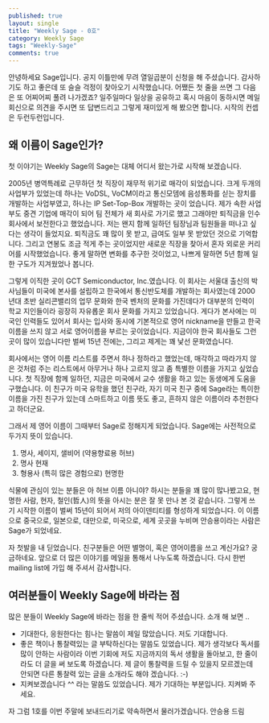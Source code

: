 ```yaml
---
published: true
layout: single
title: "Weekly Sage - 0호"
category: Weekly Sage
tags: "Weekly-Sage"
comments: true
---
```


안녕하세요 Sage입니다. 공지 이틀만에 무려 열일곱분이 신청을 해 주셨습니다. 감사하기도 하고 좋은데 또 슬슬 걱정이 찾아오기 시작했습니다. 어쨌든 첫 줄을 쓰면 그 다음은 또 어찌어찌 풀려 나가겠죠?
일주일마다 일상을 공유하고 혹시 마음이 동하시면 메일 회신으로 의견을 주시면 또 답변드리고 그렇게 재미있게 해 봤으면 합니다. 시작의 컨셉은 두런두런입니다.

## 왜 이름이 Sage인가?

첫 이야기는 Weekly Sage의 Sage는 대체 어디서 왔는가로 시작해 보겠습니다.

2005년 병역특례로 근무하던 첫 직장이 재무적 위기로 매각이 되었습니다. 크게 두개의 사업부가 있었는데 하나는 VoDSL, VoCM이라고 통신모뎀에 음성통화를 싣는 장치를 개발하는 사업부였고, 하나는 IP Set-Top-Box 개발하는 곳이 었습니다. 제가 속한 사업부도 중견 기업에 매각이 되어 팀 전체가 새 회사로 가기로 했고 그래야만 퇴직금을 인수 회사에서 보전한다고 했었습니다. 저는 왠지 함께 일하던 팀장님과 팀원들을 떠나고 싶다는 생각이 들었지요. 퇴직금도 꽤 많이 못 받고, 급여도 일부 못 받았던 것으로 기억합니다. 그리고 연봉도 조금 적게 주는 곳이었지만 새로운 직장을 찾아서 혼자 외로운 커리어를 시작했었습니다. 좋게 말하면 변화를 추구한 것이었고, 나쁘게 말하면 5년 함께 일한 구도가 지겨웠었나 봅니다.

그렇게 이직한 곳이 GCT Semiconductor, Inc.였습니다. 이 회사는 서울대 출신의 박사님들이 미국에 본사를 설립하고 한국에서 통신반도체를 개발하는 회사였는데 2000년대 초반 실리콘밸리의 업무 문화와 한국 벤처의 문화를 가진데다가 대부분의 인력이 학교 지인들이라 굉장히 자유롭운 회사 문화를 가지고 있었습니다. 게다가 본사에는 미국인 인력들도 있어서 회사는 입사와 동시에 기본적으로 영어 nickname을 만들고 한국 이름을 쓰지 않고 서로 영어이름을 부르는 곳이었습니다. 지금이야 한국 회사들도 그런 곳이 많이 있습니다만 벌써 15년 전에는, 그리고 제게는 꽤 낯선 문화였습니다.

회사에서는 영어 이름 리스트를 주면서 하나 정하라고 했었는데, 매각하고 따라가지 않은 것처럼 주는 리스트에서 아무거나 하나 고르지 않고 좀 특별한 이름을 가지고 싶었습니다. 첫 직장에 함께 일하던, 지금은 미국에서 교수 생활을 하고 있는 동생에게 도움을 구했습니다. 이 친구가 미국 유학을 했던 친구라, 자기 미국 친구 중에 Sage라는 특이한 이름을 가진 친구가 있는데 스마트하고 이름 뜻도 좋고, 흔하지 않은 이름이라 추천한다고 하더군요.

그래서 제 영어 이름이 그때부터 Sage로 정해지게 되었습니다.
Sage에는 사전적으로 두가지 뜻이 있습니다. 

1. 명사, 세이지, 샐비어 (약용향료용 허브)
2. 명사 현재
3. 형용사 (특히 많은 경험으로) 현명한

식물에 관심이 있는 분들은 아 허브 이름 아니야? 하시는 분들을 꽤 많이 많나봤고요, 현명한 사람, 현자, 철인(哲人)의 뜻을 아시는 분은 잘 못 만나 본 것 같습니다.
그렇게 쓰기 시작한 이름이 벌써 15년이 되어서 저의 아이덴티티를 형성하게 되었습니다. 이 이름으로 중국으로, 일본으로, 대만으로, 미국으로, 세계 곳곳을 누비며 안승용이라는 사람은 Sage가 되었네요.

자 첫발을 내 딛었습니다. 친구분들은 어떤 별명이, 혹은 영어이름을 쓰고 계신가요? 궁금하네요. 앞으로 더 많은 이야기를 메일을 통해서 나누도록 하겠습니다. 다시 한번 mailing list에 가입 해 주셔서 감사합니다.

## 여러분들이 Weekly Sage에 바라는 점

많은 분들이 Weekly Sage에 바라는 점을 한 줄씩 적어 주셨습니다. 소개 해 보면 ..

* 기대한다, 응원한다는 힘나는 말씀이 제일 많았습니다. 저도 기대합니다. 
* 좋은 책이나 통찰력있는 글  부탁하신다는 말씀도 있었습니다. 제가 생각보다 독서를 많이 안하는 사람이라 이번 기회에 저도 지금까지의 독서 생활을 돌아보고, 한 줄이라도 더 글을 써 보도록 하겠습니다. 제 글이 통찰력을 드릴 수 있을지 모르겠는데 안되면 다른 통찰력 있는 글을 소개라도 해야 겠습니다. :-)
* 지켜보겠습니다 ^^ 라는 말씀도 있었습니다. 제가 기대하는 부분입니다. 지켜봐 주세요.

자 그럼 1호를 이번 주말에 보내드리기로 약속하면서 물러가겠습니다.
안승용 드림
